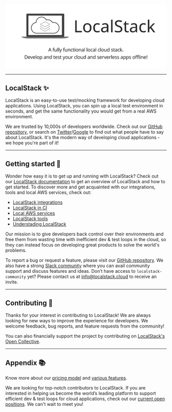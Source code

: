 <p align="center">
    <img src="/assets/localstack-readme-banner.svg" alt="" />
</p>

---

## LocalStack ✨

LocalStack is an easy-to-use test/mocking framework for developing cloud applications. Using LocalStack, you can spin up a local test environment in seconds, and get the same functionality you would get from a real AWS environment.

We are trusted by 10,000s of developers worldwide. Check out our [GitHub repository](https://github.com/localstack/localstack), or search on [Twitter](https://twitter.com/search?q=localstack)/[Google](https://www.google.com/search?q=LocalStack+AWS) to find out what people have to say about LocalStack. It's the modern way of developing cloud applications - we hope you're part of it!

---

## Getting started 🚀

Wonder how easy it is to get up and running with LocalStack? Check out our [LocalStack documentation](https://docs.localstack.cloud/get-started/) to get an overview of LocalStack and how to get started. To discover more and get acquainted with our integrations, tools and local AWS services, check out:

- [LocalStack integrations](https://docs.localstack.cloud/integrations/)
- [LocalStack in CI](https://docs.localstack.cloud/ci/)
- [Local AWS services](https://docs.localstack.cloud/aws/feature-coverage/)
- [LocalStack tools](https://docs.localstack.cloud/tools/)
- [Understading LocalStack](https://docs.localstack.cloud/localstack/)

Our mission is to give developers back control over their environments and free them from wasting time with inefficient dev & test loops in the cloud, so they can instead focus on developing great products to solve the world's problems.

To report a bug or request a feature, please visit our [GitHub repository](https://github.com/localstack/localstack). We also have a strong [Slack community](https://localstack-community.slack.com) where you can avail community support and discuss features and ideas. Don’t have access to `localstack-community` yet? Please contact us at [info@localstack.cloud](mailto:info@localstack.cloud) to receive an invite.

---

## Contributing 💪

Thanks for your interest in contributing to LocalStack! We are always looking for new ways to improve the experience for developers. We welcome feedback, bug reports, and feature requests from the community!

You can also financially support the project by contributing on [LocalStack's Open Collective](https://opencollective.com/localstack).

---

## Appendix 📚

Know more about our [pricing model](https://localstack.cloud/pricing/) and [various features](https://localstack.cloud/features/).

We are looking for top-notch contributors to LocalStack. If you are interested in helping us become the world’s leading platform to support efficient dev & test loops for cloud applications, check out our [current open positions](https://localstack.cloud/jobs/). We can't wait to meet you!
